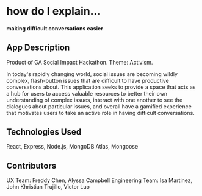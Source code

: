 # how do I explain...

#### making difficult conversations easier

## App Description

Product of GA Social Impact Hackathon. Theme: Activism.

In today's rapidly changing world, social issues are becoming wildly complex, flash-button issues that are difficult to have productive conversations about. This application seeks to provide a space that acts as a hub for users to access valuable resources to better their own understanding of complex issues, interact with one another to see the dialogues about particular issues, and overall have a gamified experience that motivates users to take an active role in having difficult conversations. 

## Technologies Used
React, Express, Node.js, MongoDB Atlas, Mongoose


## Contributors
UX Team: Freddy Chen, Alyssa Campbell
Engineering Team: Isa Martinez, John Khristian Trujillo, Victor Luo

